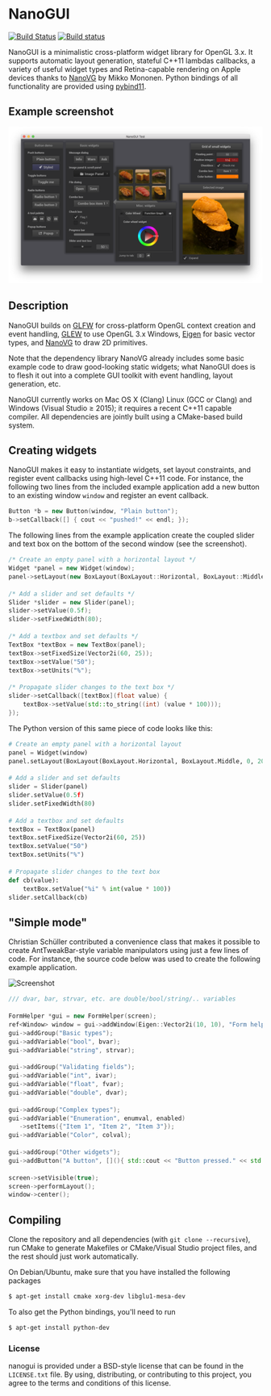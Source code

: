 # NanoGUI

[![Build Status](https://travis-ci.org/wjakob/nanogui.svg?branch=master)](https://travis-ci.org/wjakob/nanogui)
[![Build status](https://ci.appveyor.com/api/projects/status/m8h3uyvdb4ej2i02/branch/master?svg=true)](https://ci.appveyor.com/project/wjakob/nanogui/branch/master)

NanoGUI is a minimalistic cross-platform widget library for OpenGL 3.x.
It supports automatic layout generation, stateful C++11 lambdas callbacks,
a variety of useful widget types and Retina-capable rendering on Apple devices
thanks to [NanoVG](https://github.com/memononen/NanoVG) by Mikko Mononen.
Python bindings of all functionality are provided using
[pybind11](https://github.com/wjakob/pybind11).

## Example screenshot
![Screenshot](https://github.com/wjakob/nanogui/raw/master/resources/screenshot.png "Screenshot")

## Description
NanoGUI builds on [GLFW](http://www.glfw.org/) for cross-platform OpenGL context
creation and event handling, [GLEW](http://glew.sourceforge.net/) to use OpenGL
3.x Windows, [Eigen](http://eigen.tuxfamily.org/index.php?title=Main_Page) for
basic vector types, and [NanoVG](https://github.com/memononen/NanoVG) to draw
2D primitives.

Note that the dependency library NanoVG already includes some basic example
code to draw good-looking static widgets; what NanoGUI does is to flesh it
out into a complete GUI toolkit with event handling, layout generation, etc.

NanoGUI currently works on Mac OS X (Clang) Linux (GCC or Clang) and Windows
(Visual Studio ≥ 2015); it requires a recent C++11 capable compiler. All
dependencies are jointly built using a CMake-based build system.

## Creating widgets
NanoGUI makes it easy to instantiate widgets, set layout constraints, and
register event callbacks using high-level C++11 code. For instance, the
following two lines from the included example application add a new button to
an existing window `window` and register an event callback.
```C++
Button *b = new Button(window, "Plain button");
b->setCallback([] { cout << "pushed!" << endl; });
```

The following lines from the example application create the coupled
slider and text box on the bottom of the second window (see the screenshot).
```C++
/* Create an empty panel with a horizontal layout */
Widget *panel = new Widget(window);
panel->setLayout(new BoxLayout(BoxLayout::Horizontal, BoxLayout::Middle, 0, 20));

/* Add a slider and set defaults */
Slider *slider = new Slider(panel);
slider->setValue(0.5f);
slider->setFixedWidth(80);

/* Add a textbox and set defaults */
TextBox *textBox = new TextBox(panel);
textBox->setFixedSize(Vector2i(60, 25));
textBox->setValue("50");
textBox->setUnits("%");

/* Propagate slider changes to the text box */
slider->setCallback([textBox](float value) {
    textBox->setValue(std::to_string((int) (value * 100)));
});
```

The Python version of this same piece of code looks like this:
```Python
# Create an empty panel with a horizontal layout
panel = Widget(window)
panel.setLayout(BoxLayout(BoxLayout.Horizontal, BoxLayout.Middle, 0, 20))

# Add a slider and set defaults
slider = Slider(panel)
slider.setValue(0.5f)
slider.setFixedWidth(80)

# Add a textbox and set defaults
textBox = TextBox(panel)
textBox.setFixedSize(Vector2i(60, 25))
textBox.setValue("50")
textBox.setUnits("%")

# Propagate slider changes to the text box
def cb(value):
    textBox.setValue("%i" % int(value * 100))
slider.setCallback(cb)
```

## "Simple mode"

Christian Schüller contributed a convenience class that makes it possible to
create AntTweakBar-style variable manipulators using just a few lines of code.
For instance, the source code below was used to create the following example
application.

![Screenshot](https://github.com/wjakob/nanogui/raw/master/resources/screenshot2.png "Screenshot")


```C++
/// dvar, bar, strvar, etc. are double/bool/string/.. variables

FormHelper *gui = new FormHelper(screen);
ref<Window> window = gui->addWindow(Eigen::Vector2i(10, 10), "Form helper example");
gui->addGroup("Basic types");
gui->addVariable("bool", bvar);
gui->addVariable("string", strvar);

gui->addGroup("Validating fields");
gui->addVariable("int", ivar);
gui->addVariable("float", fvar);
gui->addVariable("double", dvar);

gui->addGroup("Complex types");
gui->addVariable("Enumeration", enumval, enabled)
   ->setItems({"Item 1", "Item 2", "Item 3"});
gui->addVariable("Color", colval);

gui->addGroup("Other widgets");
gui->addButton("A button", [](){ std::cout << "Button pressed." << std::endl; });

screen->setVisible(true);
screen->performLayout();
window->center();
```

## Compiling
Clone the repository and all dependencies (with `git clone --recursive`),
run CMake to generate Makefiles or CMake/Visual Studio project files, and
the rest should just work automatically.

On Debian/Ubuntu, make sure that you have installed the following packages
```bash
$ apt-get install cmake xorg-dev libglu1-mesa-dev
```
To also get the Python bindings, you'll need to run
```bash
$ apt-get install python-dev
```
### License

nanogui is provided under a BSD-style license that can be found in the
``LICENSE.txt`` file. By using, distributing, or contributing to this project,
you agree to the terms and conditions of this license.
